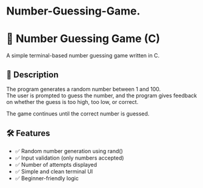# Number-Guessing-Game.
# 🎯 Number Guessing Game (C)
A simple terminal-based number guessing game written in C.  

## 📜 Description
The program generates a random number between 1 and 100.  
The user is prompted to guess the number, and the program gives feedback on whether the guess is too high, too low, or correct.

The game continues until the correct number is guessed.

## 🛠 Features

- ✅ Random number generation using rand()
- ✅ Input validation (only numbers accepted)
- ✅ Number of attempts displayed
- ✅ Simple and clean terminal UI
- ✅ Beginner-friendly logic

